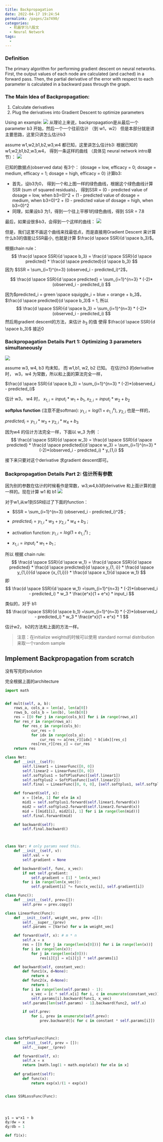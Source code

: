 ```yaml
---
title: Backpropagation
date: 2022-04-17 19:24:54
permalink: /pages/2a7490/
categories:
  - 机器学习八股文
  - Neural Network
tags:
  - 
---
```


### Definition
The primary algorithm for performing gradient descent on neural networks. First, the output values of each node are calculated (and cached) in a forward pass. Then, the partial derivative of the error with respect to each parameter is calculated in a backward pass through the graph.

### The Main Idea of Backpropagation:
1. Calculate derivatives
2. Plug the derivatives into Gradient Descent to optimize parameters

Using an example:
![](https://raw.githubusercontent.com/emmableu/image/master/202204171940141.png)
从理论上来说，backpropagation是从最后一个parameter b3 开始，然后一个一个往前估计 （到 w1，w2）
但是本部分就是讲主要思路，这里只讲怎么估计b3

assume w1,w2,b1,b2,w3,w4 都已知，这里讲怎么估计b3:
根据已知的w1,w2,b1,b2,w3,w4， 得到一条这样的曲线 （具体见 neural network intro章节）：
![](https://raw.githubusercontent.com/emmableu/image/master/202204110114878.png)

已知的数据点(observed data) 有3个： (dosage = low, efficacy = 0; dosage = medium, efficacy = 1; dosage = high, efficacy = 0)
计算b3:
- 首先，设b3为0， 得到一个和上图一样的绿色曲线，根据这个绿色曲线计算SSR (sum of squared residuals)， 得到SSR = (0 - predicted value of dosage = low, when b3=0)^2 + (1 - predicted value of dosage = medium, when b3=0)^2 + (0 - predicted value of dosage = high, when b3=0)^2
- 同理，如果设b3 为1，得到一个往上平移1的绿色曲线，得到 SSR = 7.8

最后，如果设很多b3，会得到一个这样的曲线：
![](https://raw.githubusercontent.com/emmableu/image/master/202204171955390.png)

 
但是，我们这里不画这个曲线来找最低点，而是直接用Gradient Descent 来计算什么b3的值能让SSR最小, 也就是计算 $\frac{d \space SSR}{d \space b_3}$。

根据chain rule：
$$
\frac{d \space SSR}{d \space b_3} = \frac{d \space SSR}{d \space predicted} *  \frac{d \space predicted}{d \space b_3} 
$$
因为 $SSR = \sum_{i=1}^{n=3} (observed_i - predicted_i)^2$，

$$
\frac{d \space SSR}{d \space predicted} = \sum_{i=1}^{n=3} * (-2)*(observed_i - predicted_i)
$$

因为$predicted_i = green \space squiggle_i = blue + orange + b_3$， $\frac{d \space predicted}{d \space b_3}$ = 1,
所以
$$
\frac{d \space SSR}{d \space b_3} = \sum_{i=1}^{n=3} * (-2)*(observed_i - predicted_i)
$$
然后用gradient descent的方法，来估计 $b_3$ 的值 使得 $\frac{d \space SSR}{d \space b_3}$ 接近0

### Backpropagation Details Part 1: Optimizing 3 parameters simultaneously
![](https://raw.githubusercontent.com/emmableu/image/master/202204172020804.png)

assume w3, w4, b3 均未知， 而 w1,b1, w2, b2 已知。
在估计b3 的derivative 时， w3，w4 为常数，所以和上面的算法完全一样，

$\frac{d \space SSR}{d \space b_3} = \sum_{i=1}^{n=3} * (-2)*(observed_i - predicted_i)$ 

估计 w3， w4 时， $x_{1,i} = input_i * w_1 + b_1$,  $x_{2,i} = input_i * w_2 + b_2$

**softplus function** (注意不是softmax): $y_{1, i} = log(1 + e^x_{1,i})$, $y_{2,i}$ 也是一样的，

$predicted_i = y_{1,i}*w_3 +  y_{2,i}*w_4 + b_3$

因为w4 的估计方法完全一样，下面以 w_3 为例 ：
$$
\frac{d \space SSR}{d \space w_3} = \frac{d \space SSR}{d \space predicted} *  \frac{d \space predicted}{d \space w_3}  = \sum_{i=1}^{n=3} * (-2)*(observed_i - predicted_i) * y_{1,i}
$$

接下来只要对这个derivative 求gradient descent即可。

### Backpropagation Details Part 2: 估计所有参数
因为别的参数在估计的时候看作是常数，w3,w4,b3的derivative 和上面计算的是一样的。现在计算 w1 和 b1
![](https://raw.githubusercontent.com/emmableu/image/master/202204172034642.png)

对于w1,从w1到SSR经过了下面的function：

- $SSR = \sum_{i=1}^{n=3} (observed_i - predicted_i)^2$ ;

- $predicted_i = y_{1,i}*w_3 +  y_{2,i}*w_4 + b_3$ ;

- activation function: $y_{1, i} = log(1 + e^x_{1,i})$  ;

- $x_{1,i} = input_i * w_1 + b_1$ ;


所以 根据 chain rule:
$$
\frac{d \space SSR}{d \space w_1} = \frac{d \space SSR}{d \space predicted} *  \frac{d \space predicted}{d \space y_{1, i}}  * \frac{d \space y_{1,i}}{d \space {x_{1,i}}} * \frac{d \space x_1}{d \space w_1}
$$
即
$$
\frac{d \space SSR}{d \space w_1} =\sum_{i=1}^{n=3} * (-2)*(observed_i - predicted_i) * w_3 * \frac{e^x}{1 + e^x} * input_i
$$

类似的，对于 b1:
$$
\frac{d \space SSR}{d \space b_1} =\sum_{i=1}^{n=3} * (-2)*(observed_i - predicted_i) * w_3 * \frac{e^x}{1 + e^x} * 1
$$

估计w2， b2的方法和上面的方法一样。

> 注意：在initialize weights的时候可以使用 standard normal distribution 来取一个random sample



## Implement Backpropagation from scratch

没有写完的solution

完全根据上面的architecture


```python
import math


def mult(self, a, b):
    rows_a, cols_a = len(a), len(a[0])
    rows_b, cols_b = len(b), len(b[0])
    res = [[0 for j in range(cols_b)] for i in range(rows_a)]
    for res_r in range(rows_a):
        for res_c in range(cols_b):
            cur_res = 0
            for idx in range(cols_a):
                cur_res += a[res_r][idx] * b[idx][res_c] 
            res[res_r][res_c] = cur_res
    return res 

class Net:
    def __init__(self):
        self.linear1 = LinearFunc([0, 0])
        self.linear2 = LinearFunc([0, 0])
        self.softplus1 = SoftPlusFunc([self.linear1])
        self.softplus2 = SoftPlusFunc([self.linear2])
        self.final = LinearFunc([0, 0, 0], [self.softplus1, self.softplus2])

    def forward(self, x):
        x = [[ele, 1] for ele in x]
        mid1 = self.softplus1.forward(self.linear1.forward(x))
        mid2 = self.softplus2.forward(self.linear2.forward(x))
        mid = [[mid1[i], mid2[i], 1] for i in range(len(mid))]
        self.final.forward(mid)

    def backward(self):
        self.final.backward()



class Var: # only params need this. 
    def __init__(self, v):
        self.val = v
        self.gradient = None

    def backward(self, func, x_vec):
        if not self.gradient:
            self.gradient = [1] * len(x_vec)
        for i in range(len(x_vec)):
            self.gradient[i] *= func(x_vec[i], self.gradient[i])

class Func():
    def __init__(self, prev=[]):
        self.prev = prev.copy()

class LinearFunc(Func):
    def __init__(self, weight_vec, prev =[]):
        self.__super__(prev)
        self.params = [Var(w) for w in weight_vec]

    def forward(self, x): # m * n
        self.x = x
        res = [[0 for j in range(len(x[0]))] for i in range(len(x))]
        for i in range(len(x)):
            for j in range(len(x[0])):
                res[i][j] = x[i][j] * self.params[i]

    def backward(self, constant_vec): 
        def func1(x, d=None):
            return x
        def func2(x, d=None):
            return 1
        for i in range(len(self.params) - 1):
            x_vec = [c * self.x[i] for i, c in enumerate(constant_vec)]
            self.params[i].backward(func1, x_vec)
        self.params[len(self.params) - 1].backward(func2, self.x)

        if self.prev:
            for i, prev in enumerate(self.prev):
                prev.backward([c for c in constant * self.params[i]])
            


class SoftPlusFunc(Func):
    def __init__(self, prev = []):
        self.__super__(prev)

    def forward(self, x):
        self.x = x
        return [math.log(1 + math.exp(ele)) for ele in x]
    
    def gradient(self):
        def func(x):
            return exp(x)/(1 + exp(x))


class SSRLossFunc(Func):




y1 = w*x1 + b
dy/dw = x
dy/db = 1

def f1(x):

```